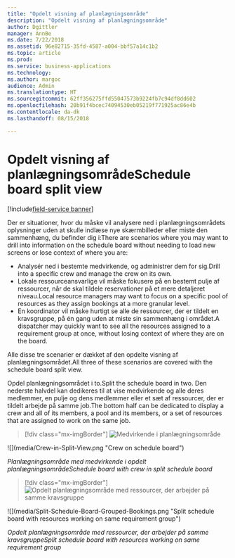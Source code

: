 ```yaml
---
title: "Opdelt visning af planlægningsområde"
description: "Opdelt visning af planlægningsområde"
author: Dgittler
manager: AnnBe
ms.date: 7/22/2018
ms.assetid: 96e82715-35fd-4587-a004-bbf57a14c1b2
ms.topic: article
ms.prod: 
ms.service: business-applications
ms.technology: 
ms.author: margoc
audience: Admin
ms.translationtype: HT
ms.sourcegitcommit: 62ff356275ffd55047573b9224fb7c94df8dd602
ms.openlocfilehash: 20b91f4bcec74094530eb05219f771925ac86e4b
ms.contentlocale: da-dk
ms.lasthandoff: 08/15/2018

---
```





#  <a name="schedule-board-split-view"></a><span data-ttu-id="c1e55-103">Opdelt visning af planlægningsområde</span><span class="sxs-lookup"><span data-stu-id="c1e55-103">Schedule board split view</span></span>

[!include[field-service banner](../../../includes/field-service.md)]


<span data-ttu-id="c1e55-104">Der er situationer, hvor du måske vil analysere ned i planlægningsområdets oplysninger uden at skulle indlæse nye skærmbilleder eller miste den sammenhæng, du befinder dig i:</span><span class="sxs-lookup"><span data-stu-id="c1e55-104">There are scenarios where you may want to drill into information on the schedule board without needing to load new screens or lose context of where you are:</span></span>

*   <span data-ttu-id="c1e55-105">Analysér ned i bestemte medvirkende, og administrer dem for sig.</span><span class="sxs-lookup"><span data-stu-id="c1e55-105">Drill into a specific crew and manage the crew on its own.</span></span> 
*   <span data-ttu-id="c1e55-106">Lokale ressourceansvarlige vil måske fokusere på en bestemt pulje af ressourcer, når de skal tildele reservationer på et mere detaljeret niveau.</span><span class="sxs-lookup"><span data-stu-id="c1e55-106">Local resource managers may want to focus on a specific pool of resources as they assign bookings at a more granular level.</span></span>
*   <span data-ttu-id="c1e55-107">En koordinator vil måske hurtigt se alle de ressourcer, der er tildelt en kravsgruppe, på én gang uden at miste sin sammenhæng i området.</span><span class="sxs-lookup"><span data-stu-id="c1e55-107">A dispatcher may quickly want to see all the resources assigned to a requirement group at once, without losing context of where they are on the board.</span></span>

<span data-ttu-id="c1e55-108">Alle disse tre scenarier er dækket af den opdelte visning af planlægningsområdet.</span><span class="sxs-lookup"><span data-stu-id="c1e55-108">All three of these scenarios are covered with the schedule board split view.</span></span>

<span data-ttu-id="c1e55-109">Opdel planlægningsområdet i to.</span><span class="sxs-lookup"><span data-stu-id="c1e55-109">Split the schedule board in two.</span></span> <span data-ttu-id="c1e55-110">Den nederste halvdel kan dedikeres til at vise medvirkende og alle deres medlemmer, en pulje og dens medlemmer eller et sæt af ressourcer, der er tildelt arbejde på samme job.</span><span class="sxs-lookup"><span data-stu-id="c1e55-110">The bottom half can be dedicated to display a crew and all of its members, a pool and its members, or a set of resources that are assigned to work on the same job.</span></span>

> [!div class="mx-imgBorder"]
> <span data-ttu-id="c1e55-111">![](media/Crew-in-Split-View.png "Medvirkende i planlægningsområde")
<!-- picture --></span><span class="sxs-lookup"><span data-stu-id="c1e55-111">![](media/Crew-in-Split-View.png "Crew on schedule board")
<!-- picture --></span></span>

<span data-ttu-id="c1e55-112">*Planlægningsområde med medvirkende i opdelt planlægningsområde*</span><span class="sxs-lookup"><span data-stu-id="c1e55-112">*Schedule board with crew in split schedule board*</span></span>

> [!div class="mx-imgBorder"]
> <span data-ttu-id="c1e55-113">![](media/Split-Schedule-Board-Grouped-Bookings.png "Opdelt planlægningsområde med ressourcer, der arbejder på samme kravsgruppe")
<!-- picture --></span><span class="sxs-lookup"><span data-stu-id="c1e55-113">![](media/Split-Schedule-Board-Grouped-Bookings.png "Split schedule board with resources working on same requirement group")
<!-- picture --></span></span>

<span data-ttu-id="c1e55-114">*Opdelt planlægningsområde med ressourcer, der arbejder på samme kravsgruppe*</span><span class="sxs-lookup"><span data-stu-id="c1e55-114">*Split schedule board with resources working on same requirement group*</span></span>

